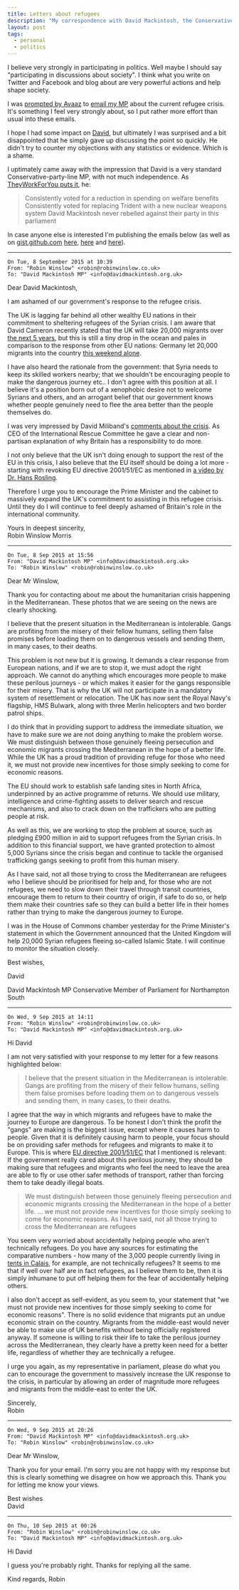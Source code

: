 ```yaml
---
title: Letters about refugees
description: "My correspondence with David Mackintosh, the Conservative MP for Northampton (my new home) about the refugee crisis. Spoiler: We didn't agree."
layout: post
tags:
  - personal
  - politics
---
```


I believe very strongly in participating in politics. Well maybe I should say "participating in discussions about society". I think what you write on Twitter and Facebook and blog about are very powerful actions and help shape society.

I was [prompted by Avaaz][] to [email my MP][] about the current refugee crisis. It's something I feel very strongly about, so I put rather more effort than usual into these emails.

I hope I had some impact on [David][], but ultimately I was surprised and a bit disappointed that he simply gave up discussing the point so quickly. He didn't try to counter my objections with any statistics or evidence. Which is a shame.

I uptimately came away with the impression that David is a very standard Conservative-party-line MP, with not much independence. As [TheyWorkForYou puts it][David], he:

> Consistently voted for a reduction in spending on welfare benefits
> Consistently voted for replacing Trident with a new nuclear weapons system
> David Mackintosh never rebelled against their party in this parliament

In case anyone else is interested I'm publishing the emails below (as well as on [gist.github.com][] [here][letter1], [here][letter2] and [here][letter3]).

---

```
On Tue, 8 September 2015 at 10:39
From: "Robin Winslow" <robin@robinwinslow.co.uk>
To: "David Mackintosh MP" <info@davidmackintosh.org.uk>
```

Dear David Mackintosh,

I am ashamed of our government's response to the refugee crisis.

The UK is lagging far behind all other wealthy EU nations in their commitment to sheltering refugees of the Syrian crisis. I am aware that David Cameron recently stated that the UK will take 20,000 migrants over [the next 5 years][], but this is still a tiny drop in the ocean and pales in comparison to the response from other EU nations: Germany let 20,000 migrants into the country [this weekend alone][].

I have also heard the rationale from the government: that Syria needs to keep its skilled workers nearby; that we shouldn't be encouraging people to make the dangerous journey etc.. I don't agree with this position at all. I believe it's a position born out of a xenophobic desire not to welcome Syrians and others, and an arrogant belief that our government knows whether people genuinely need to flee the area better than the people themselves do.

I was very impressed by David Miliband's [comments about the crisis][]. As CEO of the International Rescue Committee he gave a clear and non-partisan explanation of why Britain has a responsibility to do more.

I not only believe that the UK isn't doing enough to support the rest of the EU in this crisis, I also believe that the EU itself should be doing a lot more - starting with revoking EU directive 2001/51/EC as mentioned in [a video by Dr. Hans Rosling][].

Therefore I urge you to encourage the Prime Minister and the cabinet to massively expand the UK's commitment to assisting in this refugee crisis. Until they do I will continue to feel deeply ashamed of Britain's role in the international community.

Yours in deepest sincerity,  
Robin Winslow Morris

---

```
On Tue, 8 Sep 2015 at 15:56
From: "David Mackintosh MP" <info@davidmackintosh.org.uk>
To: "Robin Winslow" <robin@robinwinslow.co.uk>
```

Dear Mr Winslow,

Thank you for contacting about me about the humanitarian crisis happening in the Mediterranean. These photos that we are seeing on the news are clearly shocking.

I believe that the present situation in the Mediterranean is intolerable. Gangs are profiting from the misery of their fellow humans, selling them false promises before loading them on to dangerous vessels and sending them, in many cases, to their deaths.

This problem is not new but it is growing. It demands a clear response from European nations, and if we are to stop it, we must adopt the right approach. We cannot do anything which encourages more people to make these perilous journeys - or which makes it easier for the gangs responsible for their misery. That is why the UK will not participate in a mandatory system of resettlement or relocation. The UK has now sent the Royal Navy's flagship, HMS Bulwark, along with three Merlin helicopters and two border patrol ships.

I do think that in providing support to address the immediate situation, we have to make sure we are not doing anything to make the problem worse. We must distinguish between those genuinely fleeing persecution and economic migrants crossing the Mediterranean in the hope of a better life. While the UK has a proud tradition of providing refuge for those who need it, we must not provide new incentives for those simply seeking to come for economic reasons.

The EU should work to establish safe landing sites in North Africa, underpinned by an active programme of returns. We should use military, intelligence and crime-fighting assets to deliver search and rescue mechanisms, and also to crack down on the traffickers who are putting people at risk.

As well as this, we are working to stop the problem at source, such as pledging £900 million in aid to support refugees from the Syrian crisis. In addition to this financial support, we have granted protection to almost 5,000 Syrians since the crisis began and continue to tackle the organised trafficking gangs seeking to profit from this human misery.

As I have said, not all those trying to cross the Mediterranean are refugees who I believe should be prioritised for help and, for those who are not refugees, we need to slow down their travel through transit countries, encourage them to return to their country of origin, if safe to do so, or help them make their countries safe so they can build a better life in their homes rather than trying to make the dangerous journey to Europe.

I was in the House of Commons chamber yesterday for the Prime Minister's statement in which the Government announced that the United Kingdom will help 20,000 Syrian refugees fleeing so-called Islamic State. I will continue to monitor the situation closely.

Best wishes,

David

David Mackintosh MP
Conservative Member of Parliament for Northampton South

---

```
On Wed, 9 Sep 2015 at 14:11
From: "Robin Winslow" <robin@robinwinslow.co.uk>
To: "David Mackintosh MP" <info@davidmackintosh.org.uk>
```

Hi David

I am not very satisfied with your response to my letter for a few reasons highlighted below:

> I believe that the present situation in the Mediterranean is intolerable. Gangs are profiting from the misery of their fellow humans, selling them false promises before loading them on to dangerous vessels and sending them, in many cases, to their deaths.

I agree that the way in which migrants and refugees have to make the journey to Europe are dangerous. To be honest I don't think the profit the "gangs" are making is the biggest issue, except where it causes harm to people. Given that it is definitely causing harm to people, your focus should be on providing safer methods for refugees and migrants to make it to Europe. This is where [EU directive 2001/51/EC][] that I mentioned is relevant: If the government really cared about this perilous journey, they should be making sure that refugees and migrants who feel the need to leave the area are able to fly or use other safer methods of transport, rather than forcing them to take deadly illegal boats.

> We must distinguish between those genuinely fleeing persecution and economic migrants crossing the Mediterranean in the hope of a better life.
> ... we must not provide new incentives for those simply seeking to come for economic reasons.
> As I have said, not all those trying to cross the Mediterranean are refugees

You seem very worried about accidentally helping people who aren't technically refugees. Do you have any sources for estimating the comparative numbers - how many of the 3,000 people currently living in [tents in Calais][], for example, are not technically refugees? It seems to me that if well over half are in fact refugees, as I believe them to be, then it is simply inhumane to put off helping them for the fear of accidentally helping others.

I also don't accept as self-evident, as you seem to, your statement that "we must not provide new incentives for those simply seeking to come for economic reasons". There is no solid evidence that migrants put an undue economic strain on the country. Migrants from the middle-east would never be able to make use of UK benefits without being officially registered anyway. If someone is willing to risk their life to take the perilous journey across the Mediterranean, they clearly have a pretty keen need for a better life, regardless of whether they are technically a refugee.

I urge you again, as my representative in parliament, please do what you can to encourage the government to massively increase the UK response to the crisis, in particular by allowing an order of magnitude more refugees and migrants from the middle-east to enter the UK.

Sincerely,  
Robin

---

```
On Wed, 9 Sep 2015 at 20:26
From: "David Mackintosh MP" <info@davidmackintosh.org.uk>
To: "Robin Winslow" <robin@robinwinslow.co.uk>
```

Dear Mr Winslow,

Thank you for your email. I'm sorry you are not happy with my response but this is clearly something we disagree on how we approach this. Thank you for letting me know your views.

Best wishes  
David

---

```
On Thu, 10 Sep 2015 at 00:26
From: "Robin Winslow" <robin@robinwinslow.co.uk>
To: "David Mackintosh MP" <info@davidmackintosh.org.uk>
```

Hi David

I guess you're probably right. Thanks for replying all the same.

Kind regards,
Robin

[prompted by Avaaz]: https://speakout.38degrees.org.uk/campaigns/248
[letter1]: https://gist.github.com/nottrobin/f390eec3b0026e99ca3b
[letter2]: https://gist.github.com/nottrobin/2790b8a0d2d3a16ff4d8
[letter3]: https://gist.github.com/nottrobin/2790b8a0d2d3a16ff4d8
[the next 5 years]: http://www.bbc.co.uk/news/uk-34171148
[this weekend alone]: http://www.reuters.com/article/2015/09/07/us-europe-migrants-idUSKCN0R71EX20150907
[comments about the crisis]: http://www.theguardian.com/world/2015/sep/02/david-miliband-refugees-uk-humanitarian-traditions
[a video by Dr. Hans Rosling]: https://www.youtube.com/watch?v=eziPJOE5woI
[I responded to him]: https://gist.github.com/nottrobin/2790b8a0d2d3a16ff4d8
[my open letter]: https://gist.github.com/nottrobin/f390eec3b0026e99ca3b
[EU directive 2001/51/EC]: https://youtu.be/eziPJOE5woI?t=1m35s
[tents in Calais]: http://www.bbc.com/news/uk-29074736
[a final response]: https://gist.github.com/nottrobin/1404ddc422a8a5b40822
[email my MP]: https://www.writetothem.com/
[David]: http://www.theyworkforyou.com/mp/25347/david_mackintosh/northampton_south
[gist.github.com]: https://gist.github.com
